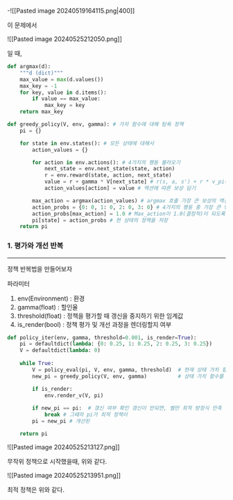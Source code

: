 -![[Pasted image 20240519164115.png|400]]

이 문제에서

![[Pasted image 20240525212050.png]]

일 때, 

``` python
def argmax(d):
    """d (dict)"""
    max_value = max(d.values())
    max_key = -1
    for key, value in d.items():
        if value == max_value:
            max_key = key
    return max_key

def greedy_policy(V, env, gamma): # 가치 함수에 대해 탐욕 정책
    pi = {} 

    for state in env.states(): # 모든 상태에 대해서
        action_values = {}

        for action in env.actions(): # 4가지의 행동 불러오기 
            next_state = env.next_state(state, action)
            r = env.reward(state, action, next_state)
            value = r + gamma * V[next_state] # r(s, a, s') + r * v_pi(s')계산
            action_values[action] = value # 엑션에 따른 보상 담기

        max_action = argmax(action_values) # argmax 호출 가장 큰 보상의 액션 인덱스 추출
        action_probs = {0: 0, 1: 0, 2: 0, 3: 0} # 4가지의 행동 중 가장 큰 행동 중에
        action_probs[max_action] = 1.0 # Max_action이 1.0(결정적)이 되도록 확률 분포 생성
        pi[state] = action_probs # 현 상태의 정책을 저장
    return pi
```

### 1. 평가와 개선 반복
---
정책 반복법을 만들어보자

파라미터
1. env(Environment) : 환경
2. gamma(float) : 할인율
3. threshold(float) : 정책을 평가할 때 갱신을 중지하기 위한 임계값
4. is_render(bool) : 정책 평가 및 개선 과정을 렌더링할지 여부

``` python
def policy_iter(env, gamma, threshold=0.001, is_render=True):
    pi = defaultdict(lambda: {0: 0.25, 1: 0.25, 2: 0.25, 3: 0.25})
    V = defaultdict(lambda: 0)
    
    while True:
        V = policy_eval(pi, V, env, gamma, threshold)  # 현재 상태 가치 함수 반환
        new_pi = greedy_policy(V, env, gamma)          # 상태 가치 함수를 토대로 최적 정책 추출

        if is_render:
            env.render_v(V, pi)
            
        if new_pi == pi:  # 갱신 여부 확인 갱신이 안되면, 벨만 최적 방정식 만족
            break # 그때의 pi가 최적 정책이
        pi = new_pi # 개선된 

    return pi
```

![[Pasted image 20240525213127.png]] 

무작위 정책으로 시작했을때, 위와 같다.

![[Pasted image 20240525213951.png]]

최적 정책은 위와 같다. 


